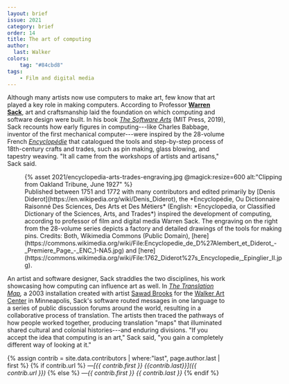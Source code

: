 ```yaml
---
layout: brief
issue: 2021
category: brief
order: 14
title: The art of computing
author:
  last: Walker
colors:
    tag: "#84cbd8"
tags:
    - Film and digital media
---
```


Although many artists now use computers to make art, few know that art played a key role in making computers. According to Professor [**Warren Sack**](https://film.ucsc.edu/faculty/warren_sack), art and craftsmanship laid the foundation on which computing and software design were built. In his book [*The Software Arts*](https://mitpress.mit.edu/books/software-arts) (MIT Press, 2019), Sack recounts how early figures in computing---like Charles Babbage, inventor of the first mechanical computer---were inspired by the 28-volume French [*Encyclopédie*](https://en.wikipedia.org/wiki/Encyclop%C3%A9die) that catalogued the tools and step-by-step process of 18th-century crafts and trades, such as pin making, glass blowing, and tapestry weaving. "It all came from the workshops of artists and artisans," Sack said.

<figure style="width:600px">
  {% asset 2021/encyclopedia-arts-trades-engraving.jpg @magick:resize=600 alt:"Clipping from Oakland Tribune, June 1927" %}<figcaption markdown="span">Published between 1751 and 1772 with many contributors and edited primarily by [Denis Diderot](https://en.wikipedia.org/wiki/Denis_Diderot), the *Encyclopédie, Ou Dictionnaire Raisonné Des Sciences, Des Arts et Des Métiers* (English: *Encyclopedia, or Classified Dictionary of the Sciences, Arts, and Trades*) inspired the development of computing, according to professor of film and digital media Warren Sack. The engraving on the right from the 28-volume series depicts a factory and detailed drawings of the tools for making pins. Credits: Both, Wikimedia Commons (Public Domain), [here](https://commons.wikimedia.org/wiki/File:Encyclopedie_de_D%27Alembert_et_Diderot_-_Premiere_Page_-_ENC_1-NA5.jpg) and [here](https://commons.wikimedia.org/wiki/File:1762_Diderot%27s_Encyclopedie,_Epinglier_II.jpg).</figcaption>
</figure>

An artist and software designer, Sack straddles the two disciplines, his work showcasing how computing can influence art as well. In *[The Translation Map](http://translationmap.walkerart.org/index.html),* a 2003 installation created with artist [Sawad Brooks](https://creative-capital.org/artists/sawad-brooks/) for the [Walker Art Center](https://walkerart.org/) in Minneapolis, Sack's software routed messages in one language to a series of public discussion forums around the world, resulting in a collaborative process of translation. The artists then traced the pathways of how people worked together, producing translation "maps" that illuminated shared cultural and colonial histories---and enduring divisions. "If you accept the idea that computing is an art," Sack said, "you gain a completely different way of looking at it."

{% assign contrib = site.data.contributors | where:"last", page.author.last | first %}
{% if contrib.url %}
*&mdash;[{{ contrib.first }} {{contrib.last}}]({{ contrib.url }})*
{% else %}
*&mdash;{{ contrib.first }} {{ contrib.last }}*
{% endif %}
